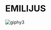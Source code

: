 # EMILIJUS
![giphy3](https://user-images.githubusercontent.com/75223984/106280557-c5298f00-6246-11eb-8753-2d6cb780ca3b.gif)
